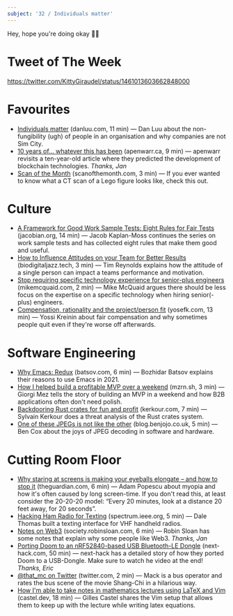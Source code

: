 ```yaml
---
subject: '32 / Individuals matter'
---
```


Hey, hope you're doing okay ✌🏻

# Tweet of The Week
https://twitter.com/KittyGiraudel/status/1461013603662848000

# Favourites
* [Individuals matter](https://danluu.com/people-matter/) (danluu.com, 11 min) — Dan Luu about the non-fungibility (ugh) of people in an organisation and why companies are not Sim City.
* [10 years of... whatever this has been](https://apenwarr.ca/log/20211117) (apenwarr.ca, 9 min) — apenwarr revisits a ten-year-old article where they predicted the development of blockchain technologies. _Thanks, Jan_
* [Scan of the Month](https://www.scanofthemonth.com) (scanofthemonth.com, 3 min) — If you ever wanted to know what a CT scan of a Lego figure looks like, check this out.

# Culture
* [A Framework for Good Work Sample Tests: Eight Rules for Fair Tests](https://jacobian.org/2021/nov/17/wst-framework/) (jacobian.org, 14 min) — Jacob Kaplan-Moss continues the series on work sample tests and has collected eight rules that make them good and useful.
* [How to Influence Attitudes on your Team for Better Results](https://www.biodigitaljazz.tech/p/how-to-influence-attitudes-on-your) (biodigitaljazz.tech, 3 min) — Tim Reynolds explains how the attitude of a single person can impact a teams performance and motivation. 
* [Stop requiring specific technology experience for senior-plus engineers](https://mikemcquaid.com/2021/11/08/stop-requiring-specific-technology-experience-for-senior-plus-engineers) (mikemcquaid.com, 2 min) — Mike McQuaid argues there should be less focus on the expertise on a specific technology when hiring senior(-plus) engineers.
* [Compensation, rationality and the project/person fit](https://yosefk.com/blog/compensation-rationality-and-the-projectperson-fit.html) (yosefk.com, 13 min) — Yossi Kreinin about fair compensation and why sometimes people quit even if they're worse off afterwards.

# Software Engineering
* [Why Emacs: Redux](https://batsov.com/articles/2021/11/16/why-emacs-redux/) (batsov.com, 6 min) — Bozhidar Batsov explains their reasons to use Emacs in 2021.
* [How I helped build a profitable MVP over a weekend](https://mzrn.sh/2021/11/14/how-i-helped-build-a-profitable-mvp-over-a-weekend) (mzrn.sh, 3 min) — Giorgi Mez tells the story of building an MVP in a weekend and how B2B applications often don't need polish.
* [Backdooring Rust crates for fun and profit](https://kerkour.com/rust-crate-backdoor/) (kerkour.com, 7 min) — Sylvain Kerkour does a threat analysis of the Rust crates system.
* [One of these JPEGs is not like the other](https://blog.benjojo.co.uk/post/not-all-jpegs-are-the-same) (blog.benjojo.co.uk, 5 min) — Ben Cox about the joys of JPEG decoding in software and hardware. 

# Cutting Room Floor
* [Why staring at screens is making your eyeballs elongate – and how to stop it](https://www.theguardian.com/society/2021/nov/14/eyeballs-screens-vision-nearsightedness-myopia) (theguardian.com, 6 min) — Adam Popescu about myopia and how it's often caused by long screen-time. If you don't read this, at least consider the 20-20-20 model: “Every 20 minutes, look at a distance 20 feet away, for 20 seconds”.
* [Hacking Ham Radio for Texting](https://spectrum.ieee.org/ham-radio-text-hacking) (spectrum.ieee.org, 5 min) — Dale Thomas built a texting interface for VHF handheld radios.
* [Notes on Web3](https://society.robinsloan.com/archive/notes-on-web3/) (society.robinsloan.com, 6 min) — Robin Sloan has some notes that explain why some people like Web3. _Thanks, Jan_
* [Porting Doom to an nRF52840-based USB Bluetooth-LE Dongle](https://next-hack.com/index.php/2021/11/13/porting-doom-to-an-nrf52840-based-usb-bluetooth-le-dongle/) (next-hack.com, 50 min) — next-hack has a detailed story of how they ported Doom to a USB-Dongle. Make sure to watch he video at the end! _Thanks, Eric_
* [@that_mc on Twitter](https://twitter.com/that_mc/status/1459613123590066180) (twitter.com, 2 min) — Mack is a bus operator and rates the bus scene of the movie Shang-Chi in a hilarious way.
* [How I'm able to take notes in mathematics lectures using LaTeX and Vim](https://castel.dev/post/lecture-notes-1) (castel.dev, 18 min) — Gilles Castel shares the Vim setup that allows them to keep up with the lecture while writing latex equations.
